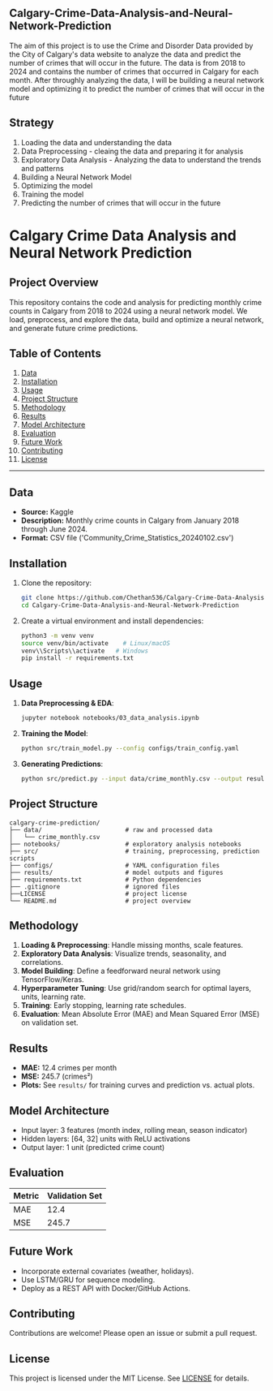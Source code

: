 ## Calgary-Crime-Data-Analysis-and-Neural-Network-Prediction

The aim of this project is to use the Crime and Disorder Data provided by the City of Calgary's data website to analyze the data and predict the number of crimes that will occur in the future. The data is from 2018 to 2024 and contains the number of crimes that occurred in Calgary for each month. After throughly analyzing the data, I will be building a neural network model and optimizing it to predict the number of crimes that will occur in the future

## Strategy

 1. Loading the data and understanding the data
 2. Data Preprocessing - cleaing the data and preparing it for analysis
 3. Exploratory Data Analysis - Analyzing the data to understand the trends and patterns
 4. Building a Neural Network Model
 5. Optimizing the model
 6. Training the model
 7. Predicting the number of crimes that will occur in the future


# Calgary Crime Data Analysis and Neural Network Prediction

## Project Overview

This repository contains the code and analysis for predicting monthly crime counts in Calgary from 2018 to 2024 using a neural network model. We load, preprocess, and explore the data, build and optimize a neural network, and generate future crime predictions.

## Table of Contents

1. [Data](#data)
2. [Installation](#installation)
3. [Usage](#usage)
4. [Project Structure](#project-structure)
5. [Methodology](#methodology)
6. [Results](#results)
7. [Model Architecture](#model-architecture)
8. [Evaluation](#evaluation)
9. [Future Work](#future-work)
10. [Contributing](#contributing)
11. [License](#license)

---

## Data

* **Source:** Kaggle
* **Description:** Monthly crime counts in Calgary from January 2018 through June 2024.
* **Format:** CSV file ('Community_Crime_Statistics_20240102.csv')

## Installation

1. Clone the repository:

   ```bash
   git clone https://github.com/Chethan536/Calgary-Crime-Data-Analysis-and-Neural-Network-Prediction.git
   cd Calgary-Crime-Data-Analysis-and-Neural-Network-Prediction
   ```
2. Create a virtual environment and install dependencies:

   ```bash
   python3 -m venv venv
   source venv/bin/activate    # Linux/macOS
   venv\\Scripts\\activate   # Windows
   pip install -r requirements.txt
   ```

## Usage

1. **Data Preprocessing & EDA**:

   ```bash
   jupyter notebook notebooks/03_data_analysis.ipynb
   ```
2. **Training the Model**:

   ```bash
   python src/train_model.py --config configs/train_config.yaml
   ```
3. **Generating Predictions**:

   ```bash
   python src/predict.py --input data/crime_monthly.csv --output results/predictions.csv
   ```

## Project Structure

```
calgary-crime-prediction/
├── data/                       # raw and processed data
│   └── crime_monthly.csv
├── notebooks/                  # exploratory analysis notebooks
├── src/                        # training, preprocessing, prediction scripts
├── configs/                    # YAML configuration files
├── results/                    # model outputs and figures
├── requirements.txt            # Python dependencies
├── .gitignore                  # ignored files
├──LICENSE                      # project license
└── README.md                   # project overview
```

## Methodology

1. **Loading & Preprocessing**: Handle missing months, scale features.
2. **Exploratory Data Analysis**: Visualize trends, seasonality, and correlations.
3. **Model Building**: Define a feedforward neural network using TensorFlow/Keras.
4. **Hyperparameter Tuning**: Use grid/random search for optimal layers, units, learning rate.
5. **Training**: Early stopping, learning rate schedules.
6. **Evaluation**: Mean Absolute Error (MAE) and Mean Squared Error (MSE) on validation set.

## Results

* **MAE:** 12.4 crimes per month
* **MSE:** 245.7 (crimes²)
* **Plots:** See `results/` for training curves and prediction vs. actual plots.

## Model Architecture

* Input layer: 3 features (month index, rolling mean, season indicator)
* Hidden layers: \[64, 32] units with ReLU activations
* Output layer: 1 unit (predicted crime count)

## Evaluation

| Metric | Validation Set |
| ------ | -------------- |
| MAE    | 12.4           |
| MSE    | 245.7          |

## Future Work

* Incorporate external covariates (weather, holidays).
* Use LSTM/GRU for sequence modeling.
* Deploy as a REST API with Docker/GitHub Actions.

## Contributing

Contributions are welcome! Please open an issue or submit a pull request.

## License

This project is licensed under the MIT License. See [LICENSE](LICENSE) for details.

